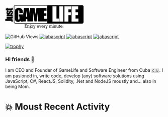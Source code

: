 ![natterstefan](https://github.com/JustForeFun/JustForeFun/blob/main/gamelife.webp)

              

![GitHub Views](https://komarev.com/ghpvc/?username=JustForeFun&color=FAC151)
[![jabascript](https://img.shields.io/badge/Javascript-Fan-FAC151.svg?logo=javascript&logoWidth=20)](https://github.com/JustForeFun)
[![jabascript](https://img.shields.io/badge/BlockChain-Fan-FAC151.svg?logo=bitcoin&logoWidth=20)](https://github.com/JustForeFun)
[![jabascript](https://img.shields.io/badge/GameDevelop-Fan-FAC151.svg?logo=unity&logoWidth=20)](https://github.com/JustForeFun)

[![trophy](https://github-profile-trophy.vercel.app/?username=JustForeFun&theme=onedark&row=1&column=6)](https://github.com/ryo-ma/github-profile-trophy)

### Hi friends 👋

I am CEO and Founder of GameLife and Software Engineer from Cuba
🇨🇺. I am pasioned in, write code, develop (any) software solutions
using JavaScript, C#, ReactJS, Solidity, .Net and NodeJS moustly and...
also in being Mom.

# 💥 Moust Recent Activity
<!--START_SECTION:activity-->

<!--END_SECTION:activity-->

